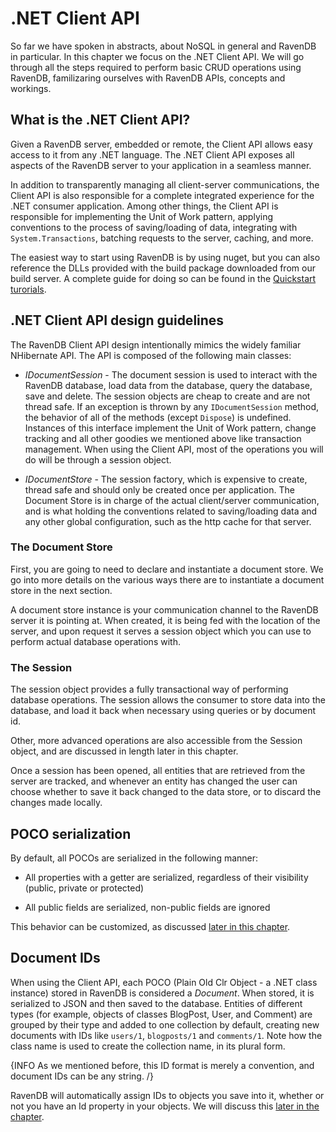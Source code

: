 ﻿# .NET Client API

So far we have spoken in abstracts, about NoSQL in general and RavenDB in particular. In this chapter we focus on the .NET Client API. We will go through all the steps required to perform basic CRUD operations using RavenDB, familizaring ourselves with RavenDB APIs, concepts and workings.

## What is the .NET Client API?

Given a RavenDB server, embedded or remote, the Client API allows easy access to it from any .NET language. The .NET Client API exposes all aspects of the RavenDB server to your application in a seamless manner.

In addition to transparently managing all client-server communications, the Client API is also responsible for a complete integrated experience for the .NET consumer application. Among other things, the Client API is responsible for implementing the Unit of Work pattern, applying conventions to the process of saving/loading of data, integrating with `System.Transactions`, batching requests to the server, caching, and more.

The easiest way to start using RavenDB is by using nuget, but you can also reference the DLLs provided with the build package downloaded from our build server. A complete guide for doing so can be found in the [Quickstart turorials](../intro/quickstart/adding-ravendb-to-your-application).

## .NET Client API design guidelines

The RavenDB Client API design intentionally mimics the widely familiar NHibernate API. The API is composed of the following main classes:

* _IDocumentSession_ - The document session is used to interact with the RavenDB database, load data from the database, query the database, save and delete. The session objects are cheap to create and are not thread safe. If an exception is thrown by any `IDocumentSession` method, the behavior of all of the methods (except `Dispose`) is undefined. Instances of this interface implement the Unit of Work pattern, change tracking and all other goodies we mentioned above like transaction management. When using the Client API, most of the operations you will do will be through a session object.  

* _IDocumentStore_ - The session factory, which is expensive to create, thread safe and should only be created once per application. The Document Store is in charge of the actual client/server communication, and is what holding the conventions related to saving/loading data and any other global configuration, such as the http cache for that server.

### The Document Store

First, you are going to need to declare and instantiate a document store. We go into more details on the various ways there are to instantiate a document store in the next section.

A document store instance is your communication channel to the RavenDB server it is pointing at. When created, it is being fed with the location of the server, and upon request it serves a session object which you can use to perform actual database operations with.

### The Session

The session object provides a fully transactional way of performing database operations. The session allows the consumer to store data into the database, and load it back when necessary using queries or by document id.

Other, more advanced operations are also accessible from the Session object, and are discussed in length later in this chapter.

Once a session has been opened, all entities that are retrieved from the server are tracked, and whenever an entity has changed the user can choose whether to save it back changed to the data store, or to discard the changes made locally.

## POCO serialization

By default, all POCOs are serialized in the following manner:

* All properties with a getter are serialized, regardless of their visibility (public, private or protected)

* All public fields are serialized, non-public fields are ignored

This behavior can be customized, as discussed [later in this chapter](../client-api/advanced/custom-serialization).

## Document IDs

When using the Client API, each POCO (Plain Old Clr Object - a .NET class instance) stored in RavenDB is considered a _Document_. When stored, it is serialized to JSON and then saved to the database. Entities of different types (for example, objects of classes BlogPost, User, and Comment) are grouped by their type and added to one collection by default, creating new documents with IDs like `users/1`, `blogposts/1` and `comments/1`. Note how the class name is used to create the collection name, in its plural form.

{INFO As we mentioned before, this ID format is merely a convention, and document IDs can be any string. /}

RavenDB will automatically assign IDs to objects you save into it, whether or not you have an Id property in your objects. We will discuss this [later in the chapter](./basic-operations/saving-new-document).
